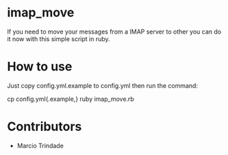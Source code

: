 imap_move
=========

If you need to move your messages from a IMAP server to other you can do it now with this simple script in ruby.

How to use
=========

Just copy config.yml.example to config.yml then run the command:

cp config.yml{.example,}
ruby imap_move.rb


Contributors
==========

* Marcio Trindade
